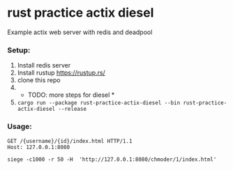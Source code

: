 # rust practice actix diesel
Example actix web server with redis and deadpool


### Setup:
1) Install redis server
2) Install rustup https://rustup.rs/
3) clone this repo
4) * TODO: more steps for diesel *
5) `cargo run --package rust-practice-actix-diesel --bin rust-practice-actix-diesel --release`

### Usage:
```
GET /{username}/{id}/index.html HTTP/1.1
Host: 127.0.0.1:8080
```

```shell script
siege -c1000 -r 50 -H  'http://127.0.0.1:8080/chmoder/1/index.html'
```
